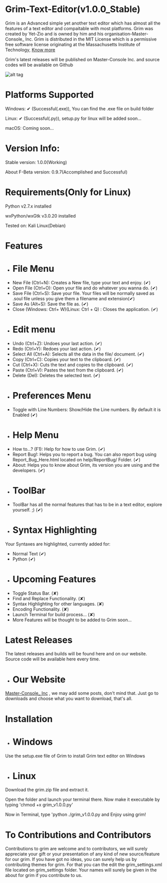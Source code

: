 # Grim-Text-Editor(v1.0.0_Stable)
Grim is an Advanced simple yet another text editor which has almost all the features of a text editor and compaitable with most platforms. Grim was created by Yet-Zio and is owned by him and his organisation-Master-Console_ Inc. Grim is distributed in the MIT License which is a permissive free software license originating at the Massachusetts Institute of Technology, [Know more](https://en.wikipedia.org/wiki/MIT_License)

Grim's latest releases will be published on Master-Console Inc. and source codes will be available on Github

![alt tag](https://github.com/Yet-Zio/Grim-Text-Editor/tree/master/screenshots/grim-text-editor_screenshot.png "Screenshot of grim")
# Platforms Supported
Windows: ✔ (Successful(.exe)), You can find the .exe file on build folder

Linux: ✔ (Successful(.py)), setup.py for linux will be added soon...

macOS: Coming soon...

# Version Info:
Stable version: 1.0.0(Working)

About F-Beta version: 0.9.7(Accomplished and Successful)

# Requirements(Only for Linux)
Python v2.7.x installed

wxPython/wxGtk v3.0.20 installed

Tested on: Kali Linux(Debian)

# Features
- # File Menu
- New File (Ctrl+N): Creates a New file, type your text and enjoy. (✔)
- Open File (Ctrl+O): Open your file and do whatever you wanna do. (✔)
- Save File (Ctrl+S): Save your file. Your files will be normally saved as .soul file unless you give them a filename and extension(✔)
- Save As (Alt+S): Save the file as. (✔)
- Close (Windows: Ctrl+ W)(Linux: Ctrl + Q) : Closes the application. (✔)
- # Edit menu
- Undo (Ctrl+Z): Undoes your last action. (✔)
- Redo (Ctrl+Y): Redoes your last action. (✔)
- Select All (Ctrl+A): Selects all the data in the file/ document. (✔)
- Copy (Ctrl+C): Copies your text to the clipboard. (✔)
- Cut (Ctrl+X): Cuts the text and copies to the clipboard. (✔)
- Paste (Ctrl+V): Pastes the text from the clipboard. (✔)
- Delete (Del): Deletes the selected text. (✔)
- # Preferences Menu
- Toggle with Line Numbers: Show/Hide the Line numbers. By default it is Enabled (✔)
- # Help Menu
- How to...? (F1): Help for how to use Grim. (✔)
- Report Bug!: Helps you to report a bug. You can also report bug using Report_Bug_Here.html located on help/ReportBug/ Folder. (✔)
- About: Helps you to know about Grim, its version you are using and the developers. (✔)
- # ToolBar
- ToolBar has all the normal features that has to be in a text editor, explore yourself. ;) (✔)
- # Syntax Highlighting
Your Syntaxes are highlighted, currently added for:

- Normal Text (✔)
- Python (✔)
- # Upcoming Features
- Toggle Status Bar. (✘)
- Find and Replace Functionality. (✘)
- Syntax Highlighting for other languages. (✘)
- Encoding Functionality. (✘)
- Launch Terminal for build process... (✘)
- More Features will be thought to be added to Grim soon...

# Latest Releases
The latest releases and builds will be found here and on our website. Source code will be available here every time.
- # Our Website
[Master-Console_ Inc](http://www.masterconsoleblog.wordpress.com) , we may add some posts, don't mind that. Just go to downloads and choose what you want to download, that's all.

# Installation
- # Windows
Use the setup.exe file of Grim to install Grim text editor on Windows

- # Linux
Download the grim.zip file and extract it.

Open the folder and launch your terminal there. Now make it executable by typing 'chmod +x grim_v1.0.0.py'

Now in Terminal, type 'python ./grim_v1.0.0.py and Enjoy using grim!

# To Contributions and Contributors
Contributions to grim are welcome and to contributors, we will surely appreciate your gift or your presentation of any kind of new source/feature for our grim. If you have got no ideas, you can surely help us by contributing themes for grim. For that you can the edit the grim_settings.xml file located on grim_settings folder. Your names will surely be given in the about for grim if you contribute to us.
